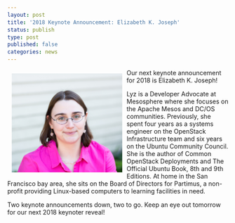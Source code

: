 ```yaml
---
layout: post
title: '2018 Keynote Announcement: Elizabeth K. Joseph'
status: publish
type: post
published: false
categories: news
---
```


<img src="/img/posts/2018_Keynote_Lyz.jpg" style="float:left; margin:10px; width:50%;" />

Our next keynote announcement for 2018 is Elizabeth K. Joseph!

Lyz is a Developer Advocate at Mesosphere where she
focuses on the Apache Mesos and DC/OS communities. Previously, she
spent four years as a systems engineer on the OpenStack Infrastructure
team and six years on the Ubuntu Community Council. She is the author
of Common OpenStack Deployments and The Official Ubuntu Book, 8th and
9th Editions. At home in the San Francisco bay area, she sits on the
Board of Directors for Partimus, a non-profit providing Linux-based
computers to learning facilities in need.

Two keynote announcements down, two to go. Keep an eye out tomorrow for our next 2018 keynoter reveal!
